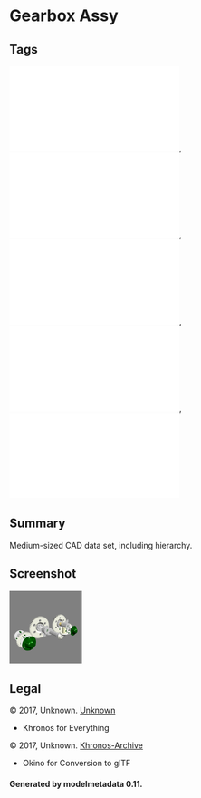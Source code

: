 # Gearbox Assy

## Tags

![no-license](../../README-no-license.md), ![no-author](../../README-no-author.md), ![no-owner](../../README-no-owner.md), ![no-year](../../README-no-year.md), ![issues](../../README-issues.md)

## Summary

Medium-sized CAD data set, including hierarchy.

## Screenshot

![screenshot](screenshot/screenshot.png)

## Legal

&copy; 2017, Unknown. [Unknown]()

 - Khronos for Everything

&copy; 2017, Unknown. [Khronos-Archive]()

 - Okino for Conversion to glTF

#### Generated by modelmetadata 0.11.